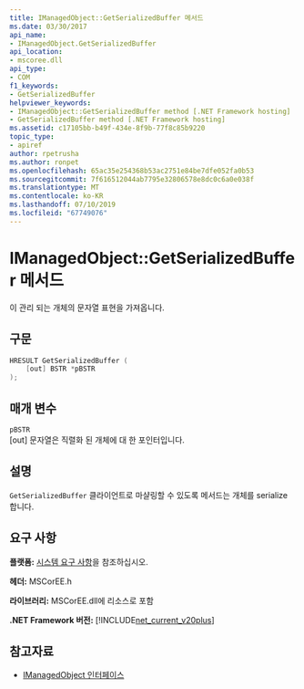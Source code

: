 ```yaml
---
title: IManagedObject::GetSerializedBuffer 메서드
ms.date: 03/30/2017
api_name:
- IManagedObject.GetSerializedBuffer
api_location:
- mscoree.dll
api_type:
- COM
f1_keywords:
- GetSerializedBuffer
helpviewer_keywords:
- IManagedObject::GetSerializedBuffer method [.NET Framework hosting]
- GetSerializedBuffer method [.NET Framework hosting]
ms.assetid: c17105bb-b49f-434e-8f9b-77f8c85b9220
topic_type:
- apiref
author: rpetrusha
ms.author: ronpet
ms.openlocfilehash: 65ac35e254368b53ac2751e84be7dfe052fa0b53
ms.sourcegitcommit: 7f616512044ab7795e32806578e8dc0c6a0e038f
ms.translationtype: MT
ms.contentlocale: ko-KR
ms.lasthandoff: 07/10/2019
ms.locfileid: "67749076"
---
```

# <a name="imanagedobjectgetserializedbuffer-method"></a>IManagedObject::GetSerializedBuffer 메서드
이 관리 되는 개체의 문자열 표현을 가져옵니다.  
  
## <a name="syntax"></a>구문  
  
```cpp  
HRESULT GetSerializedBuffer (  
    [out] BSTR *pBSTR  
);  
```  
  
## <a name="parameters"></a>매개 변수  
 `pBSTR`  
 [out] 문자열은 직렬화 된 개체에 대 한 포인터입니다.  
  
## <a name="remarks"></a>설명  
 `GetSerializedBuffer` 클라이언트로 마샬링할 수 있도록 메서드는 개체를 serialize 합니다.  
  
## <a name="requirements"></a>요구 사항  
 **플랫폼:** [시스템 요구 사항](../../../../docs/framework/get-started/system-requirements.md)을 참조하십시오.  
  
 **헤더:** MSCorEE.h  
  
 **라이브러리:** MSCorEE.dll에 리소스로 포함  
  
 **.NET Framework 버전:** [!INCLUDE[net_current_v20plus](../../../../includes/net-current-v20plus-md.md)]  
  
## <a name="see-also"></a>참고자료

- [IManagedObject 인터페이스](../../../../docs/framework/unmanaged-api/hosting/imanagedobject-interface.md)
